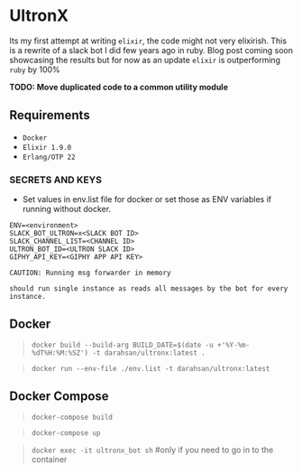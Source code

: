 # UltronX

Its my first attempt at writing `elixir`, the code might not very elixirish. This is a rewrite of a slack bot I did few years ago in ruby. Blog post coming soon showcasing the results but for now as an update `elixir` is outperforming `ruby` by 100%

**TODO: Move duplicated code to a common utility module**

## Requirements 
* `Docker`
* `Elixir 1.9.0`
* `Erlang/OTP 22`

### SECRETS AND KEYS
* Set values in env.list file for docker or set those as ENV variables if running without docker.

```
ENV=<environment>
SLACK_BOT_ULTRON=x<SLACK BOT ID>
SLACK_CHANNEL_LIST=<CHANNEL ID>
ULTRON_BOT_ID=<ULTRON SLACK ID>
GIPHY_API_KEY=<GIPHY APP API KEY> 
```

`CAUTION: Running msg forwarder in memory`

`should run single instance as reads all messages by the bot for every instance.`

## Docker
> `docker build --build-arg BUILD_DATE=$(date -u +'%Y-%m-%dT%H:%M:%SZ') -t darahsan/ultronx:latest .`

> `docker run --env-file ./env.list -t darahsan/ultronx:latest`

## Docker Compose 
> `docker-compose build`

> `docker-compose up`

> `docker exec -it ultronx_bot sh` #only if you need to go in to the container

